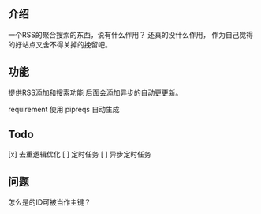 ## 介绍
一个RSS的聚合搜索的东西，说有什么作用？
还真的没什么作用，
作为自己觉得的好站点又舍不得关掉的挽留吧。

## 功能
提供RSS添加和搜索功能
后面会添加异步的自动更更新。


requirement 使用 pipreqs 自动生成

## Todo
[x] 去重逻辑优化
[ ] 定时任务
[ ] 异步定时任务

## 问题
怎么是的ID可被当作主键？